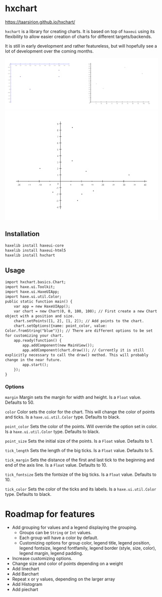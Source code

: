 # hxchart

https://taarsirion.github.io/hxchart/

`hxchart` is a library for creating charts. It is based on top of `haxeui` using its flexibility to allow easier creation of charts for different targets/backends.

It is still in early development and rather featureless, but will hopefully see a lot of development over the coming months.

![Two point charts](/images/charts.png?raw=true "two point charts")
![Single point charts](/images/chart.png?raw=true "Single point charts")

## Installation
```
haxelib install haxeui-core
haxelib install haxeui-html5
haxelib install hxchart
```

## Usage
```
import hxchart.basics.Chart;
import haxe.ui.Toolkit;
import haxe.ui.HaxeUIApp;
import haxe.ui.util.Color;
public static function main() {
    var app = new HaxeUIApp();
    var chart = new Chart(0, 0, 100, 100); // First create a new Chart object with a position and size.
    chart.setPoints([1, 2], [1, 2]); // Add points to the chart. 
    chart.setOptions({name: point_color, value: Color.fromString("blue")}); // There are different options to be set for customizing your chart.
    app.ready(function() {
        app.addComponent(new MainView());
        app.addComponent(chart.draw()); // Currently it is still explicitly necessary to call the draw() method. This will probably change in the near future.
        app.start();
    });
}
```

### Options
`margin`
Margin sets the margin for width and height. Is a `Float` value. Defaults to 50.

`color`
Color sets the color for the chart. This will change the color of points and ticks. Is a `haxe.ui.util.Color` type. Defaults to black.

`point_color`
Sets the color of the points. Will override the option set in color. Is a `haxe.ui.util.Color` type. Defaults to black.

`point_size`
Sets the initial size of the points. Is a `Float` value. Defaults to 1.

`tick_length`
Sets the length of the big ticks. Is a `Float` value. Defaults to 5.

`tick_margin`
Sets the distance of the first and last tick to the beginning and end of the axis line. Is a `Float` value. Defaults to 10.

`tick_fontsize`
Sets the fontsize of the big ticks. Is a `Float` value. Defaults to 10.

`tick_color`
Sets the color of the ticks and its labels. Is a `haxe.ui.util.Color` type. Defaults to black.

# Roadmap for features
- Add grouping for values and a legend displaying the grouping. 
    - Groups can be `String` or `Int` values. 
    - Each group will have a color by default.
    - Customizing options for group color, legend title, legend position, legend fontsize, legend fontfamily, legend border (style, size, color), legend margin, legend padding.
- Increase customizing options. 
- Change size and color of points depending on a weight
- Add linechart
- Add Barchart
- Repeat x or y values, depending on the larger array
- Add Histogram 
- Add piechart
